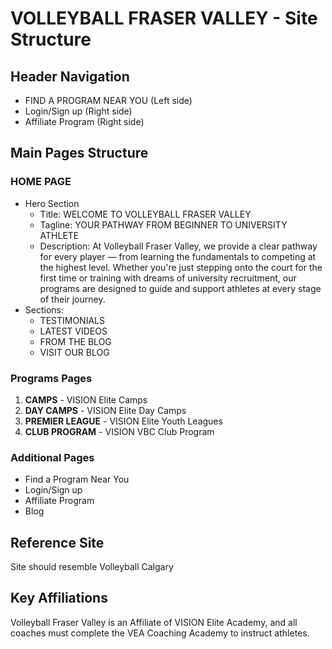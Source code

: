 # VOLLEYBALL FRASER VALLEY - Site Structure

## Header Navigation

- FIND A PROGRAM NEAR YOU (Left side)
- Login/Sign up (Right side)
- Affiliate Program (Right side)

## Main Pages Structure

### HOME PAGE

- Hero Section
  - Title: WELCOME TO VOLLEYBALL FRASER VALLEY
  - Tagline: YOUR PATHWAY FROM BEGINNER TO UNIVERSITY ATHLETE
  - Description: At Volleyball Fraser Valley, we provide a clear pathway for every player — from learning the fundamentals to competing at the highest level. Whether you're just stepping onto the court for the first time or training with dreams of university recruitment, our programs are designed to guide and support athletes at every stage of their journey.
- Sections:
  - TESTIMONIALS
  - LATEST VIDEOS
  - FROM THE BLOG
  - VISIT OUR BLOG

### Programs Pages

1. **CAMPS** - VISION Elite Camps
2. **DAY CAMPS** - VISION Elite Day Camps
3. **PREMIER LEAGUE** - VISION Elite Youth Leagues
4. **CLUB PROGRAM** - VISION VBC Club Program

### Additional Pages

- Find a Program Near You
- Login/Sign up
- Affiliate Program
- Blog

## Reference Site

Site should resemble Volleyball Calgary

## Key Affiliations

Volleyball Fraser Valley is an Affiliate of VISION Elite Academy, and all coaches must complete the VEA Coaching Academy to instruct athletes.
